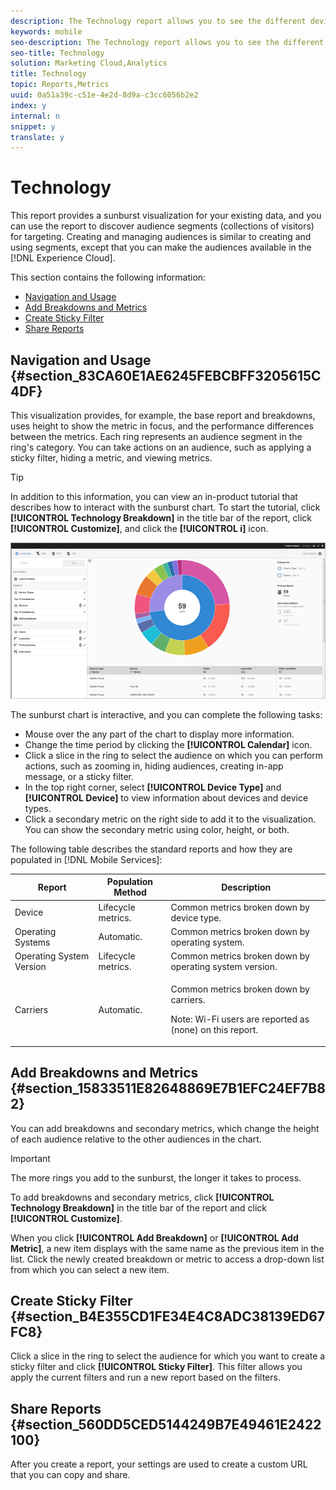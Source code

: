 ```yaml
---
description: The Technology report allows you to see the different device types, operating systems, operating system versions, and mobile carriers on which your app is being used.
keywords: mobile
seo-description: The Technology report allows you to see the different device types, operating systems, operating system versions, and mobile carriers on which your app is being used.
seo-title: Technology
solution: Marketing Cloud,Analytics
title: Technology
topic: Reports,Metrics
uuid: 0a51a39c-c51e-4e2d-8d9a-c3cc6056b2e2
index: y
internal: n
snippet: y
translate: y
---
```


# Technology

This report provides a sunburst visualization for your existing data, and you can use the report to discover audience segments (collections of visitors) for targeting. Creating and managing audiences is similar to creating and using segments, except that you can make the audiences available in the [!DNL  Experience Cloud]. 

This section contains the following information: 


* [ Navigation and Usage](../usage/reports_technology.md#section_83CA60E1AE6245FEBCBFF3205615C4DF)
* [ Add Breakdowns and Metrics](../usage/reports_technology.md#section_15833511E82648869E7B1EFC24EF7B82)
* [ Create Sticky Filter](../usage/reports_technology.md#section_B4E355CD1FE34E4C8ADC38139ED67FC8)
* [ Share Reports](../usage/reports_technology.md#section_560DD5CED5144249B7E49461E2422100)


## Navigation and Usage {#section_83CA60E1AE6245FEBCBFF3205615C4DF}

This visualization provides, for example, the base report and breakdowns, uses height to show the metric in focus, and the performance differences between the metrics. Each ring represents an audience segment in the ring's category. You can take actions on an audience, such as applying a sticky filter, hiding a metric, and viewing metrics. 


>[!TIP]
>
>In addition to this information, you can view an in-product tutorial that describes how to interact with the sunburst chart. To start the tutorial, click **[!UICONTROL  Technology Breakdown]** in the title bar of the report, click **[!UICONTROL  Customize]**, and click the **[!UICONTROL  i]** icon. 



![](assets/report_technology.png) 

The sunburst chart is interactive, and you can complete the following tasks: 


* Mouse over the any part of the chart to display more information.
* Change the time period by clicking the **[!UICONTROL  Calendar]** icon.
* Click a slice in the ring to select the audience on which you can perform actions, such as zooming in, hiding audiences, creating in-app message, or a sticky filter.
* In the top right corner, select **[!UICONTROL  Device Type]** and **[!UICONTROL  Device]** to view information about devices and device types.
* Click a secondary metric on the right side to add it to the visualization. You can show the secondary metric using color, height, or both. 



The following table describes the standard reports and how they are populated in [!DNL  Mobile Services]: 

<table id="table_99DDCAE4993C4C579842D4CE4FC57555"> 
 <thead> 
  <tr> 
   <th colname="col1" class="entry"> Report </th> 
   <th colname="col2" class="entry"> Population Method </th> 
   <th colname="col3" class="entry"> Description </th> 
  </tr> 
 </thead>
 <tbody> 
  <tr> 
   <td colname="col1"> Device </td> 
   <td colname="col2"> Lifecycle metrics. </td> 
   <td colname="col3"> Common metrics broken down by device type. </td> 
  </tr> 
  <tr> 
   <td colname="col1"> Operating Systems </td> 
   <td colname="col2"> Automatic. </td> 
   <td colname="col3"> Common metrics broken down by operating system. </td> 
  </tr> 
  <tr> 
   <td colname="col1"> Operating System Version </td> 
   <td colname="col2"> Lifecycle metrics. </td> 
   <td colname="col3"> Common metrics broken down by operating system version. </td> 
  </tr> 
  <tr> 
   <td colname="col1"> Carriers </td> 
   <td colname="col2"> Automatic. </td> 
   <td colname="col3"> <p>Common metrics broken down by carriers. </p> <p type="tip">Note: Wi-Fi users are reported as <span class="codeph"> (none)</span> on this report. </p> </td> 
  </tr> 
 </tbody> 
</table>


## Add Breakdowns and Metrics {#section_15833511E82648869E7B1EFC24EF7B82}

You can add breakdowns and secondary metrics, which change the height of each audience relative to the other audiences in the chart. 


>[!IMPORTANT]
>
>The more rings you add to the sunburst, the longer it takes to process.



To add breakdowns and secondary metrics, click **[!UICONTROL  Technology Breakdown]** in the title bar of the report and click **[!UICONTROL  Customize]**. 

When you click **[!UICONTROL  Add Breakdown]** or **[!UICONTROL  Add Metric]**, a new item displays with the same name as the previous item in the list. Click the newly created breakdown or metric to access a drop-down list from which you can select a new item. 

## Create Sticky Filter {#section_B4E355CD1FE34E4C8ADC38139ED67FC8}

Click a slice in the ring to select the audience for which you want to create a sticky filter and click **[!UICONTROL  Sticky Filter]**. This filter allows you apply the current filters and run a new report based on the filters. 

## Share Reports {#section_560DD5CED5144249B7E49461E2422100}

After you create a report, your settings are used to create a custom URL that you can copy and share. 
